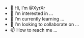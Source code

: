 - 👋 Hi, I’m @XyrXr
- 👀 I’m interested in ...
- 🌱 I’m currently learning ...
- 💞️ I’m looking to collaborate on ...
- 📫 How to reach me ...

<!---
XyrXr/XyrXr is a ✨ special ✨ repository because its `README.md` (this file) appears on your GitHub profile.
You can click the Preview link to take a look at your changes.
--->
